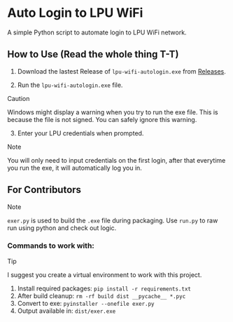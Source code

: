 # Auto Login to LPU WiFi

A simple Python script to automate login to LPU WiFi network.

## How to Use (Read the whole thing T-T)

1. Download the lastest Release of `lpu-wifi-autologin.exe` from [Releases](https://github.com/friedavocadoes/lpu-wifi-autologin/releases).

2. Run the `lpu-wifi-autologin.exe` file.

> [!CAUTION]
> Windows might display a warning when you try to run the exe file. This is because the file is not signed.
> You can safely ignore this warning.

3. Enter your LPU credentials when prompted.

> [!NOTE]
> You will only need to input credentials on the first login, after that everytime you run the exe, it will automatically log you in.

## For Contributors

<!-- prettier-ignore -->
> [!NOTE]
> `exer.py` is used to build the `.exe` file during packaging. Use `run.py` to raw run using python and check out logic.

### Commands to work with:

> [!TIP]
> I suggest you create a virtual environment to work with this project.

1. Install required packages: `pip install -r requirements.txt`
2. After build cleanup: `rm -rf build dist __pycache__ *.pyc`
3. Convert to exe: `pyinstaller --onefile exer.py`
4. Output available in: `dist/exer.exe`
